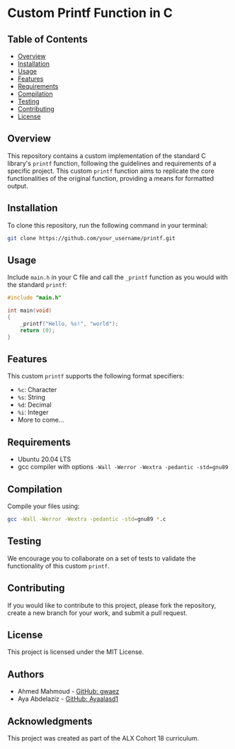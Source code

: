 
# Custom Printf Function in C

## Table of Contents
- [Overview](#overview)
- [Installation](#installation)
- [Usage](#usage)
- [Features](#features)
- [Requirements](#requirements)
- [Compilation](#compilation)
- [Testing](#testing)
- [Contributing](#contributing)
- [License](#license)

## Overview
This repository contains a custom implementation of the standard C library's `printf` function, following the guidelines and requirements of a specific project. This custom `printf` function aims to replicate the core functionalities of the original function, providing a means for formatted output.

## Installation
To clone this repository, run the following command in your terminal:
```bash
git clone https://github.com/your_username/printf.git
```

## Usage
Include `main.h` in your C file and call the `_printf` function as you would with the standard `printf`:
```c
#include "main.h"

int main(void)
{
    _printf("Hello, %s!", "world");
    return (0);
}
```

## Features
This custom `printf` supports the following format specifiers:
- `%c`: Character
- `%s`: String
- `%d`: Decimal
- `%i`: Integer
- More to come...

## Requirements
- Ubuntu 20.04 LTS
- gcc compiler with options `-Wall -Werror -Wextra -pedantic -std=gnu89`

## Compilation
Compile your files using:
```bash
gcc -Wall -Werror -Wextra -pedantic -std=gnu89 *.c
```

## Testing
We encourage you to collaborate on a set of tests to validate the functionality of this custom `printf`.

## Contributing
If you would like to contribute to this project, please fork the repository, create a new branch for your work, and submit a pull request.

## License
This project is licensed under the MIT License.

## Authors
- Ahmed Mahmoud - [GitHub: gwaez](https://github.com/gwaez)
- Aya Abdelaziz - [GitHub: Ayaalasd1](https://github.com/Ayaalasd1)

## Acknowledgments
This project was created as part of the ALX Cohort 18 curriculum.


